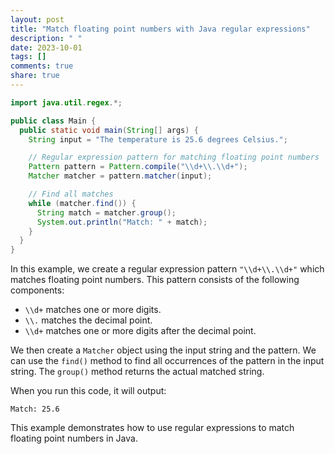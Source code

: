 ```yaml
---
layout: post
title: "Match floating point numbers with Java regular expressions"
description: " "
date: 2023-10-01
tags: []
comments: true
share: true
---
```


```java
import java.util.regex.*;

public class Main {
  public static void main(String[] args) {
    String input = "The temperature is 25.6 degrees Celsius.";

    // Regular expression pattern for matching floating point numbers
    Pattern pattern = Pattern.compile("\\d+\\.\\d+");
    Matcher matcher = pattern.matcher(input);

    // Find all matches
    while (matcher.find()) {
      String match = matcher.group();
      System.out.println("Match: " + match);
    }
  }
}
```

In this example, we create a regular expression pattern `"\\d+\\.\\d+"` which matches floating point numbers. This pattern consists of the following components:
- `\\d+` matches one or more digits.
- `\\.` matches the decimal point.
- `\\d+` matches one or more digits after the decimal point.

We then create a `Matcher` object using the input string and the pattern. We can use the `find()` method to find all occurrences of the pattern in the input string. The `group()` method returns the actual matched string.

When you run this code, it will output:
```
Match: 25.6
```

This example demonstrates how to use regular expressions to match floating point numbers in Java.